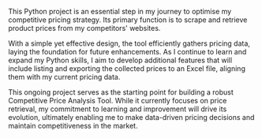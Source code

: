 This Python project is an essential step in my journey to optimise my competitive pricing strategy. Its primary function is to scrape and retrieve product prices from my competitors' websites.

With a simple yet effective design, the tool efficiently gathers pricing data, laying the foundation for future enhancements. As I continue to learn and expand my Python skills, I aim to develop additional features that will include listing and exporting the collected prices to an Excel file, aligning them with my current pricing data.

This ongoing project serves as the starting point for building a robust Competitive Price Analysis Tool. While it currently focuses on price retrieval, my commitment to learning and improvement will drive its evolution, ultimately enabling me to make data-driven pricing decisions and maintain competitiveness in the market.
